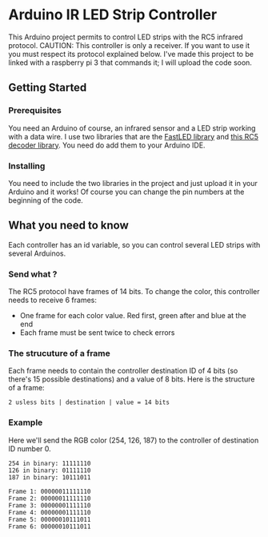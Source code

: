 # Arduino IR LED Strip Controller

This Arduino project permits to control LED strips with the RC5 infrared protocol.
CAUTION: This controller is only a receiver. If you want to use it you must respect its protocol explained below.
I've made this project to be linked with a raspberry pi 3 that commands it; I will upload the code soon.

## Getting Started
### Prerequisites

You need an Arduino of course, an infrared sensor and a LED strip working with a data wire.
I use two libraries that are the [FastLED library](http://fastled.io/) and [this RC5 decoder library](https://github.com/guyc/RC5). You need do add them to your Arduino IDE.

### Installing
You need to include the two libraries in the project and just upload it in your Arduino and it works!
Of course you can change the pin numbers at the beginning of the code.

## What you need to know
Each controller has an id variable, so you can control several LED strips with several Arduinos.

### Send what ?
The RC5 protocol have frames of 14 bits. To change the color, this controller needs to receive 6 frames:
* One frame for each color value. Red first, green after and blue at the end
* Each frame must be sent twice to check errors

### The strucuture of a frame
Each frame needs to contain the controller destination ID of 4 bits (so there's 15 possible destinations) and a value of 8 bits. Here is the structure of a frame:
```
2 usless bits | destination | value = 14 bits
```

### Example
Here we'll send the RGB color (254, 126, 187) to the controller of destination ID number 0.
```
254 in binary: 11111110
126 in binary: 01111110
187 in binary: 10111011

Frame 1: 00000011111110
Frame 2: 00000011111110
Frame 3: 00000001111110
Frame 4: 00000001111110
Frame 5: 00000010111011
Frame 6: 00000010111011
```